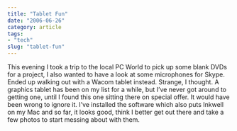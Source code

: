 ```yaml
---
title: "Tablet Fun"
date: "2006-06-26"
category: article
tags:
- "tech"
slug: "tablet-fun"
---
```


 <!-- [![Photo sharing][image-1]][1] -->
This evening I took a trip to the local PC World to pick up some blank DVDs for a project, I also wanted to have a look at some microphones for Skype. Ended up walking out with a Wacom tablet instead. Strange, I thought. A graphics tablet has been on my list for a while, but I’ve never got around to getting one, until I found this one sitting there on special offer. It would have been wrong to ignore it. I’ve installed the software which also puts Inkwell on my Mac and so far, it looks good, think I better get out there and take a few photos to start messing about with them.
